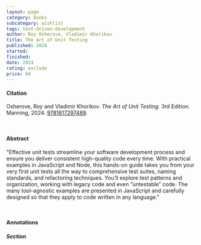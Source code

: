 ```yaml
---
layout: page
category: books
subcategory: wishlist
tags: test-driven-development
author: Roy Osherove, Vladimir Khorikov
title: The Art of Unit Testing
published: 2024
started:
finished:
date: 2024
rating: exclude
price: 64
---
```


#### Citation

Osherove, Roy and Vladimir Khorikov. *The Art of Unit Testing.* 3rd Edition. Manning, 2024. [9781617297489](https://www.amazon.ca/Art-Unit-Testing-Third-JavaScript/dp/1617297488).

<br>

#### Abstract

"Effective unit tests streamline your software development process and ensure you deliver consistent high-quality code every time. With practical examples in JavaScript and Node, this hands-on guide takes you from your very first unit tests all the way to comprehensive test suites, naming standards, and refactoring techniques. You’ll explore test patterns and organization, working with legacy code and even “untestable” code. The many tool-agnostic examples are presented in JavaScript and carefully designed so that they apply to code written in any language."

<br>

#### Annotations

##### Section
